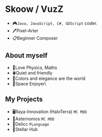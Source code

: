 # Skoow / VuzZ
* 🎮`Java, JavaScript, C#, GDScript` coder.
* 🖊️Pixel-Arter
* 📋Beginner Composer
## About myself
* 📌Love Physics, Maths
* 🍀Quiet and friendly
* 🔮Colors and elegance are the world
* 🌌Space Enjoyer\
## My Projects
* 🖥️Raya-Innovation (HaloTerra) `MC MOD`
* 🌌Asternomos `MC MOD`
* 🔋Delicc `PLanguage`
* 👥Stellar Hub

